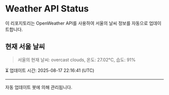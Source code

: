 
# Weather API Status

이 리포지토리는 OpenWeather API를 사용하여 서울의 날씨 정보를 자동으로 업데이트합니다.

## 현재 서울 날씨
> 서울의 현재 날씨: overcast clouds, 온도: 27.02°C, 습도: 91%

⏳ 업데이트 시간: 2025-08-17 22:16:41 (UTC)

---
자동 업데이트 봇에 의해 관리됩니다.
